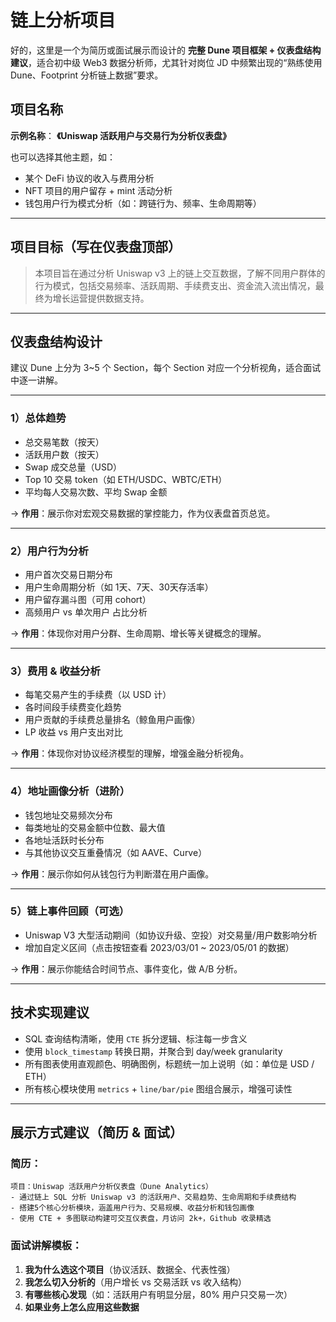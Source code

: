 # 链上分析项目

好的，这里是一个为简历或面试展示而设计的 **完整 Dune 项目框架 + 仪表盘结构建议**，适合初中级 Web3 数据分析师，尤其针对岗位 JD 中频繁出现的“熟练使用 Dune、Footprint 分析链上数据”要求。

## 项目名称

**示例名称**：
 **《Uniswap 活跃用户与交易行为分析仪表盘》**

也可以选择其他主题，如：

- 某个 DeFi 协议的收入与费用分析
- NFT 项目的用户留存 + mint 活动分析
- 钱包用户行为模式分析（如：跨链行为、频率、生命周期等）

------

## 项目目标（写在仪表盘顶部）

> 本项目旨在通过分析 Uniswap v3 上的链上交互数据，了解不同用户群体的行为模式，包括交易频率、活跃周期、手续费支出、资金流入流出情况，最终为增长运营提供数据支持。

------

## 仪表盘结构设计

建议 Dune 上分为 3~5 个 Section，每个 Section 对应一个分析视角，适合面试中逐一讲解。

------

### **1）总体趋势**

- 总交易笔数（按天）
- 活跃用户数（按天）
- Swap 成交总量（USD）
- Top 10 交易 token（如 ETH/USDC、WBTC/ETH）
- 平均每人交易次数、平均 Swap 金额

→ **作用**：展示你对宏观交易数据的掌控能力，作为仪表盘首页总览。

------

### **2）用户行为分析**

- 用户首次交易日期分布
- 用户生命周期分析（如 1天、7天、30天存活率）
- 用户留存漏斗图（可用 cohort）
- 高频用户 vs 单次用户 占比分析

→ **作用**：体现你对用户分群、生命周期、增长等关键概念的理解。

------

### **3）费用 & 收益分析**

- 每笔交易产生的手续费（以 USD 计）
- 各时间段手续费变化趋势
- 用户贡献的手续费总量排名（鲸鱼用户画像）
- LP 收益 vs 用户支出对比

→ **作用**：体现你对协议经济模型的理解，增强金融分析视角。

------

### **4）地址画像分析（进阶）**

- 钱包地址交易频次分布
- 每类地址的交易金额中位数、最大值
- 各地址活跃时长分布
- 与其他协议交互重叠情况（如 AAVE、Curve）

→ **作用**：展示你如何从钱包行为判断潜在用户画像。

------

### **5）链上事件回顾（可选）**

- Uniswap V3 大型活动期间（如协议升级、空投）对交易量/用户数影响分析
- 增加自定义区间（点击按钮查看 2023/03/01 ~ 2023/05/01 的数据）

→ **作用**：展示你能结合时间节点、事件变化，做 A/B 分析。

------

## 技术实现建议

- SQL 查询结构清晰，使用 `CTE` 拆分逻辑、标注每一步含义
- 使用 `block_timestamp` 转换日期，并聚合到 day/week granularity
- 所有图表使用直观颜色、明确图例，标题统一加上说明（如：单位是 USD / ETH）
- 所有核心模块使用 `metrics` + `line/bar/pie` 图组合展示，增强可读性

------

## 展示方式建议（简历 & 面试）

### 简历：

```
项目：Uniswap 活跃用户分析仪表盘（Dune Analytics）
- 通过链上 SQL 分析 Uniswap v3 的活跃用户、交易趋势、生命周期和手续费结构
- 搭建5个核心分析模块，涵盖用户行为、交易规模、收益分析和钱包画像
- 使用 CTE + 多图联动构建可交互仪表盘，月访问 2k+，Github 收录精选
```

### 面试讲解模板：

1. **我为什么选这个项目**（协议活跃、数据全、代表性强）
2. **我怎么切入分析的**（用户增长 vs 交易活跃 vs 收入结构）
3. **有哪些核心发现**（如：活跃用户有明显分层，80% 用户只交易一次）
4. **如果业务上怎么应用这些数据**